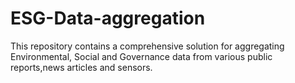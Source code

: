 # ESG-Data-aggregation
This repository contains a comprehensive solution for aggregating Environmental, Social and Governance data from various public reports,news articles and sensors.
